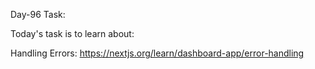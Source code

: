 Day-96 Task:

Today's task is to learn about:

Handling Errors: https://nextjs.org/learn/dashboard-app/error-handling